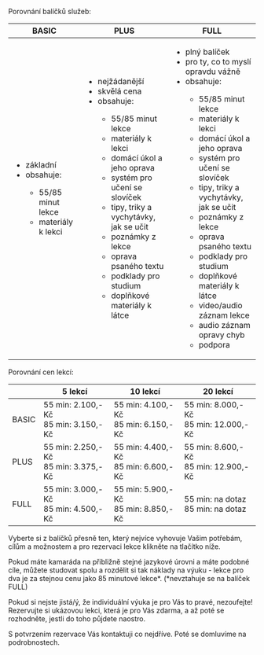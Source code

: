 Porovnání balíčků služeb:

<table>
  <thead>
    <tr>
      <th>BASIC</th>
      <th>PLUS</th>
      <th>FULL</th>
    </tr>
  </thead>
  <tbody>
    <tr>
      <td>
        <ul>
          <li>základní</li>
          <li>obsahuje:</li>
          <ul>
            <li>55/85 minut lekce</li>
            <li>materiály k lekci​</li>
          </ul>
        </ul>
      </td>
      <td>
        <ul>
          <li>nejžádanější</li>
          <li>skvělá cena</li>
          <li>obsahuje:</li>
          <ul>
            <li>55/85 minut lekce</li>
            <li>materiály k lekci​</li>
            <li>domácí úkol a jeho oprava</li>
            <li>systém pro učení se slovíček​</li>
            <li>tipy, triky a vychytávky,  jak se učit​</li>
            <li>poznámky z lekce​</li>
            <li>oprava psaného textu​</li>
            <li>podklady pro studium​</li>
            <li>doplňkové materiály k látce​</li>
          </ul>
        </ul>
      </td>
      <td>
        <ul>
          <li>plný balíček</li>
          <li>pro ty, co to myslí opravdu vážně</li>
          <li>obsahuje:</li>
          <ul>
            <li>55/85 minut lekce</li>
            <li>materiály k lekci​</li>
            <li>domácí úkol a jeho oprava​</li>
            <li>​systém pro učení se slovíček​</li>
            <li>tipy, triky a vychytávky, jak se učit​</li>
            <li>poznámky z lekce​</li>
            <li>oprava psaného textu​</li>
            <li>podklady pro studium​</li>
            <li>doplňkové materiály k látce​</li>
            <li>video/audio záznam lekce​</li>
            <li>audio záznam opravy chyb​</li>
            <li>podpora​</li>
          </ul>
        </ul>
      </td>
    </tr>
  </tbody>
</table>

Porovnání cen lekcí:

<table>
  <thead>
    <tr>
      <th></th>
      <th>5 lekcí</th>
      <th>10 lekcí</th>
      <th>20 lekcí</th>
    </tr>
  </thead>
  <tbody>
    <tr>
      <td>BASIC</td>
      <td>55 min: 2.100,- Kč<br/>85 min: 3.150,- Kč</td>
      <td>55 min: 4.100,- Kč<br/>85 min: 6.150,- Kč</td>
      <td>55 min: 8.000,- Kč<br/>85 min: 12.000,- Kč</td>
    </tr>
    <tr>
      <td>PLUS</td>
      <td>55 min: 2.250,- Kč<br/>85 min: 3.375,- Kč</td>
      <td>55 min: 4.400,- Kč<br/>85 min: 6.600,- Kč</td>
      <td>55 min: 8.600,- Kč<br/>85 min: 12.900,- Kč</td>
    </tr>
    <tr>
      <td>FULL</td>
      <td>55 min: 3.000,- Kč<br/>85 min: 4.500,- Kč</td>
      <td>55 min: 5.900,- Kč<br/>85 min: 8.850,- Kč</td>
      <td>55 min: na dotaz<br/>85 min: na dotaz</td>
    </tr>
  </tbody>
</table>

Vyberte si z balíčků přesně ten, který nejvíce vyhovuje Vašim potřebám, cílům a možnostem a pro rezervaci lekce klikněte na tlačítko níže.

Pokud máte kamaráda na přibližně stejné jazykové úrovni a máte podobné cíle, můžete studovat spolu a rozdělit si tak náklady na výuku - lekce pro dva je za stejnou cenu jako 85 minutové lekce*. (*nevztahuje se na balíček FULL)

Pokud si nejste jistá/ý, že individuální výuka je pro Vás to pravé, nezoufejte! Rezervujte si ukázovou lekci, která je pro Vás zdarma, a až poté se rozhodněte, jestli do toho půjdete naostro.

S potvrzením rezervace Vás kontaktuji co nejdříve. Poté se domluvíme na podrobnostech.
